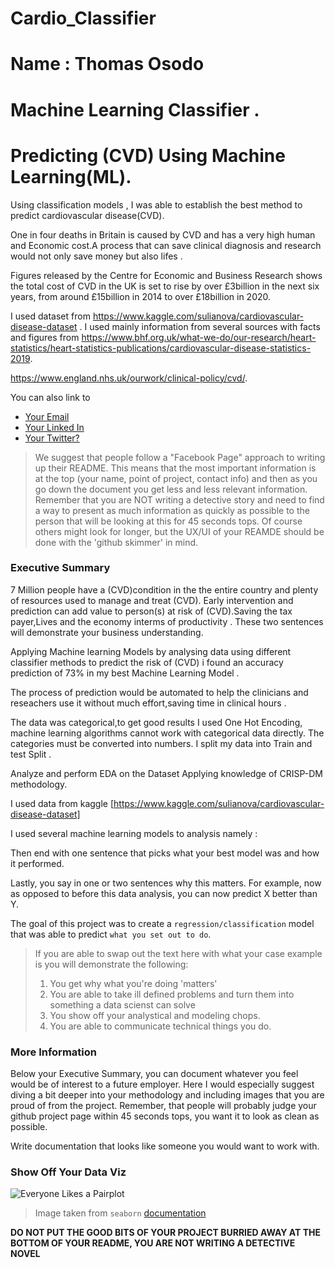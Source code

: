 # Cardio_Classifier
# Name :  Thomas Osodo 
# Machine Learning Classifier .

  

 
# Predicting (CVD) Using Machine Learning(ML).


Using classification models , I was able to establish the best method to predict cardiovascular disease(CVD). 

One in four deaths in Britain is caused by CVD and has a very high human and Economic cost.A process that can save clinical diagnosis and research would not only save money but also lifes .

Figures released by the Centre for Economic and Business Research shows the total cost of CVD in the UK is set to rise by over £3billion in the next six years, from around £15billion in 2014 to over £18billion in 2020.

I used dataset from https://www.kaggle.com/sulianova/cardiovascular-disease-dataset .
I used mainly information from several sources with facts and figures from 
https://www.bhf.org.uk/what-we-do/our-research/heart-statistics/heart-statistics-publications/cardiovascular-disease-statistics-2019.

https://www.england.nhs.uk/ourwork/clinical-policy/cvd/.

You can also link to 
* [Your Email](osodot@icloud.com)
* [Your Linked In](https://www.linkedin.com/in/thomas-osodo-6961041a/)
* [Your Twitter?]()

> We suggest that people follow a "Facebook Page" approach to writing up their README. This means that the most important information is at the top (your name, point of project, contact info) and then as you go down the document you get less and less relevant information. Remember that you are NOT writing a detective story and need to find a way to present as much information as quickly as possible to the person that will be looking at this for 45 seconds tops. Of course others might look for longer, but the UX/UI of your REAMDE should be done with the 'github skimmer' in mind.

### Executive Summary

7 Million people have a (CVD)condition in the the entire country and plenty of resources used to manage and treat (CVD). Early intervention and prediction can add value to person(s) at risk of (CVD).Saving the tax payer,Lives and the economy interms of productivity .
These two sentences will demonstrate your business understanding. 

Applying Machine learning Models by analysing data using different classifier methods to predict the risk of (CVD) i found an accuracy prediction of 73% in my best Machine Learning Model .

The process of prediction would be automated to help the clinicians and reseachers use it without much effort,saving time in clinical hours .

The data was categorical,to get good results I used One Hot Encoding, machine learning algorithms cannot work with categorical data directly. The categories must be converted into numbers.
I split my data into Train and test Split .

Analyze and perform EDA on the Dataset
Applying knowledge of CRISP-DM methodology.


I used data from kaggle [https://www.kaggle.com/sulianova/cardiovascular-disease-dataset] 

I used several machine learning models to analysis namely :

Then end with one sentence that picks what your best model was and how it performed.

Lastly, you say in one or two sentences why this matters. 
For example, now as opposed to before this data analysis, you can now predict X better than Y. 

The goal of this project was to create a `regression/classification` model that was able to predict `what you set out to do`.

> If you are able to swap out the text here with what your case example is you will demonstrate the following:
> 1. You get why what you're doing 'matters'
> 2. You are able to take ill defined problems and turn them into something a data scienst can solve
> 3. You show off your analystical and modeling chops.
> 4. You are able to communicate technical things you do.

### More Information

Below your Executive Summary, you can document whatever you feel would be of interest to a future employer.
Here I would especially suggest diving a bit deeper into your methodology and including images that you are proud of from the project. 
Remember, that people will probably judge your github project page within 45 seconds tops, you want it to look as clean as possible. 

Write documentation that looks like someone you would want to work with.

### Show Off Your Data Viz

![Everyone Likes a Pairplot](figures/seaborn-pairplot-3.png)

> Image taken from `seaborn` [documentation](https://seaborn.pydata.org/generated/seaborn.pairplot.html)

**DO NOT PUT THE GOOD BITS OF YOUR PROJECT BURRIED AWAY AT THE BOTTOM OF YOUR README, YOU ARE NOT WRITING A DETECTIVE NOVEL**
